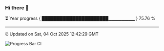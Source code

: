 ### Hi there 👋

⏳ Year progress { ██████████████████████▁▁▁▁▁▁▁▁ } 75.76 %

---

⏰ Updated on Sat, 04 Oct 2025 12:42:29 GMT

![Progress Bar CI](https://github.com/ZhaoGui/ZhaoGui/workflows/Progress%20Bar%20CI/badge.svg)
